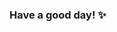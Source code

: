 ### Have a good day! :sparkles:

<!--
**mangupli/mangupli** is a ✨ _special_ ✨ repository because its `README.md` (this file) appears on your GitHub profile.

Here are some ideas to get you started:
https://gist.github.com/rxaviers/7360908


INSPO HERE https://towardsdatascience.com/enrich-your-github-profile-with-these-tips-272fa1eafe05


- 🔭 I’m currently working on ...
- 🌱 I’m currently learning ...
- 👯 I’m looking to collaborate on ...
- 🤔 I’m looking for help with ...
- 💬 Ask me about ...
- 📫 How to reach me: ...
- 😄 Pronouns: ...
- ⚡ Fun fact: ...
-->
